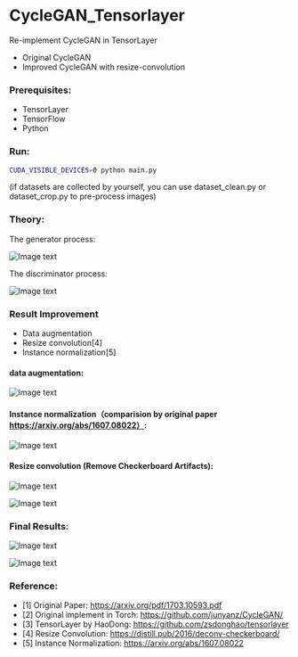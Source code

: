 # CycleGAN_Tensorlayer
Re-implement CycleGAN in TensorLayer

- Original CycleGAN
- Improved CycleGAN with resize-convolution



### Prerequisites:

* TensorLayer
* TensorFlow
* Python

### Run:
```Bash
CUDA_VISIBLE_DEVICES=0 python main.py 
```

(if datasets are collected by yourself, you can use dataset_clean.py or dataset_crop.py to pre-process images)


### Theory:

The generator process:

![Image text](https://github.com/luoxier/CycleGAN_Tensorlayer/blob/master/figures/generator.png "generator")  

The discriminator process:

![Image text](https://github.com/luoxier/CycleGAN_Tensorlayer/blob/master/figures/discriminator.png "discriminator")  

 

### Result Improvement
* Data augmentation
* Resize convolution[4]
* Instance normalization[5]



#### data augmentation:
![Image text](https://github.com/luoxier/CycleGAN_Tensorlayer/blob/master/figures/data_augmentation.png) 


#### Instance normalization（comparision by original paper https://arxiv.org/abs/1607.08022）:
![Image text](https://github.com/luoxier/CycleGAN_Tensorlayer/blob/master/figures/instance_norm.png) 


#### Resize convolution (Remove Checkerboard Artifacts):

![Image text](https://github.com/luoxier/CycleGAN_Tensorlayer/blob/master/figures/compare1.png) 

![Image text](https://github.com/luoxier/CycleGAN_Tensorlayer/blob/master/figures/compare2.png) 

### Final Results:

![Image text](https://github.com/luoxier/CycleGAN_Tensorlayer/blob/master/figures/result.png)  

![Image text](https://github.com/luoxier/CycleGAN_Tensorlayer/blob/master/figures/result2.png) 



### Reference:

* [1] Original Paper: https://arxiv.org/pdf/1703.10593.pdf
* [2] Original implement in Torch: https://github.com/junyanz/CycleGAN/
* [3] TensorLayer by HaoDong: https://github.com/zsdonghao/tensorlayer
* [4] Resize Convolution: https://distill.pub/2016/deconv-checkerboard/
* [5] Instance Normalization: https://arxiv.org/abs/1607.08022

